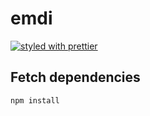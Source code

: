 # emdi

[![styled with prettier](https://img.shields.io/badge/styled_with-prettier-ff69b4.svg)](https://github.com/prettier/prettier)

## Fetch dependencies
```
npm install
```
